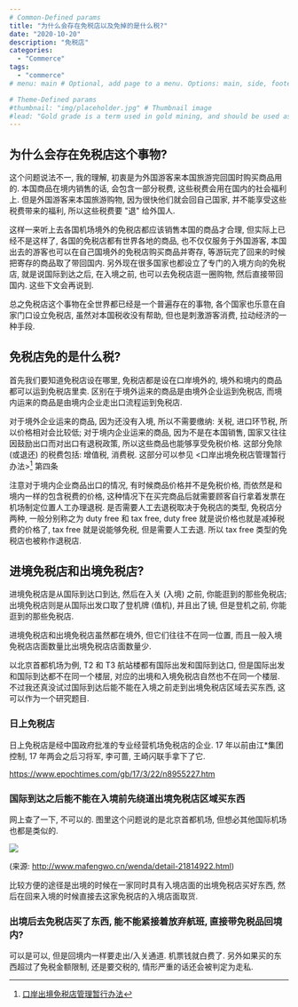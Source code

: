 ```yaml
---
# Common-Defined params
title: "为什么会存在免税店以及免掉的是什么税?"
date: "2020-10-20"
description: "免税店"
categories:
  - "Commerce"
tags:
  - "commerce"
# menu: main # Optional, add page to a menu. Options: main, side, footer

# Theme-Defined params
#thumbnail: "img/placeholder.jpg" # Thumbnail image
#lead: "Gold grade is a term used in gold mining, and should be used as a measure of the quality of gold ore – that is the raw material obtained from mining." # Lead text
---
```


## 为什么会存在免税店这个事物?

这个问题说法不一, 我的理解, 初衷是为外国游客来本国旅游完回国时购买商品用的. 本国商品在境内销售的话, 会包含一部分税费, 这些税费会用在国内的社会福利上. 但是外国游客来本国旅游购物, 因为很快他们就会回自己国家, 并不能享受这些税费带来的福利, 所以这些税费要 "退" 给外国人.

这样一来听上去各国机场境外的免税店都应该销售本国的商品才合理, 但实际上已经不是这样了, 各国的免税店都有世界各地的商品, 也不仅仅服务于外国游客, 本国出去的游客也可以在自己国境外的免税店购买商品并寄存, 等游玩完了回来的时候把寄存的商品取了带回国内. 另外现在很多国家也都设立了专门的入境方向的免税店, 就是说国际到达之后, 在入境之前, 也可以去免税店逛一圈购物, 然后直接带回国内. 这些下文会再说到.

总之免税店这个事物在全世界都已经是一个普遍存在的事物, 各个国家也乐意在自家门口设立免税店, 虽然对本国税收没有帮助, 但也是刺激游客消费, 拉动经济的一种手段.

## 免税店免的是什么税?

首先我们要知道免税店设在哪里, 免税店都是设在口岸境外的, 境外和境内的商品都可以运到免税店里卖. 区别在于境外运来的商品是由境外企业运到免税店, 而境内运来的商品是由境内企业走出口流程运到免税店.

对于境外企业运来的商品, 因为还没有入境, 所以不需要缴纳: 关税, 进口环节税, 所以价格相对会比较低; 对于境内企业运来的商品, 因为不是在本国销售, 国家又往往因鼓励出口而对出口有退税政策, 所以这些商品也能够享受免税价格. 这部分免除 (或退还) 的税费包括: 增值税, 消费税. 这部分可以参见 <口岸出境免税店管理暂行办法>[^1] 第四条

注意对于境内企业商品出口的情况, 有时候商品价格并不是免税价格, 而依然是和境内一样的包含税费的价格, 这种情况下在买完商品后就需要顾客自行拿着发票在机场制定位置人工办理退税. 是否需要人工去退税取决于免税店的类型, 免税店分两种, 一般分别称之为 duty free 和 tax free, duty free 就是说价格也就是减掉税费的价格了, tax free 就是说能够免税, 但是需要人工去退. 所以 tax free 类型的免税店也被称作退税店.

## 进境免税店和出境免税店?

进境免税店是从国际到达口到达, 然后在入关 (入境) 之前, 你能逛到的那些免税店; 出境免税店则是从国际出发口取了登机牌 (值机), 并且出了镜, 但是登机之前, 你能逛到的那些免税店.

进境免税店和出境免税店虽然都在境外, 但它们往往不在同一位置, 而且一般入境免税店店面数量比出境免税店店面数量少.

以北京首都机场为例, T2 和 T3 航站楼都有国际出发和国际到达口, 但是国际出发和国际到达都不在同一个楼层, 对应的出境和入境免税店自然也不在同一个楼层. 不过我还真没试过国际到达后能不能在入境之前走到出境免税店区域去买东西, 这可以作为一个研究题目.

### 日上免税店

日上免税店是经中国政府批准的专业经营机场免税店的企业. 17 年以前由江\*集团控制, 17 年两会之后习将军, 李可蔷, 王崎闪联手拿下了它.

https://www.epochtimes.com/gb/17/3/22/n8955227.htm

### 国际到达之后能不能在入境前先绕道出境免税店区域买东西

网上查了一下, 不可以的. 图里这个问题说的是北京首都机场, 但想必其他国际机场也都是类似的.

![](duty.png)

(来源: http://www.mafengwo.cn/wenda/detail-21814922.html)

比较方便的途径是出境的时候在一家同时具有入境店面的出境免税店买好东西, 然后在回来入境的时候直接去这家免税店的入境店面取货.

### 出境后去免税店买了东西, 能不能紧接着放弃航班, 直接带免税品回境内?

可以是可以, 但是回境内一样要走出/入关通道. 机票钱就白费了. 另外如果买的东西超过了免税金额限制, 还是要交税的, 情形严重的话还会被判定为走私.



[^1]: [口岸出境免税店管理暂行办法](http://www.chinatax.gov.cn/n810341/n810755/c4469772/5127888/files/deb4670f02234626ac2064e7a6699c72.pdf)
[^2]: [关于口岸进境免税店政策的公告](http://www.mof.gov.cn/gp/xxgkml/gss/201602/t20160222_2510679.html)
[^3]: [Duty-free shop](https://en.wikipedia.org/wiki/Duty-free_shop)
[^4]: [机场免税店买的酒竟然不让过安检？怎么破?](https://finance.sina.cn/2019-01-16/detail-ihqhqcis6791279.d.html?from=wap)
